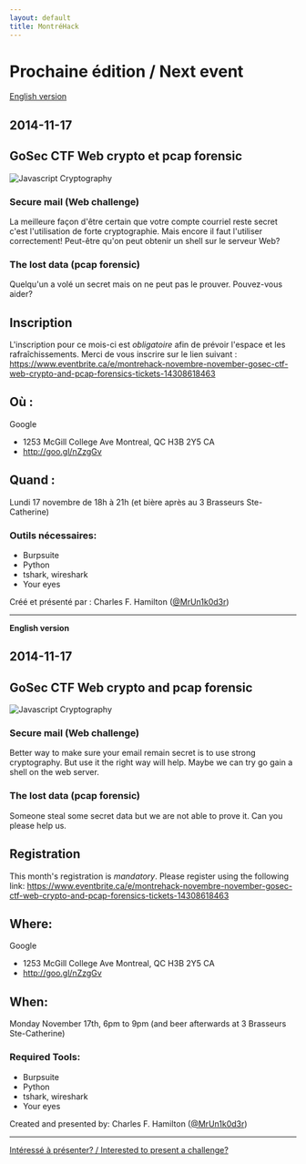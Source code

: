 ```yaml
---
layout: default
title: MontréHack
---
```


# Prochaine édition / Next event

[English version](#english)

## 2014-11-17
## GoSec CTF Web crypto et pcap forensic

![Javascript Cryptography](http://i.imgur.com/gTwMDPv.jpg)

### Secure mail (Web challenge)

La meilleure façon d'être certain que votre compte courriel reste secret c'est
l'utilisation de forte cryptographie. Mais encore il faut l'utiliser
correctement! Peut-être qu'on peut obtenir un shell sur le serveur Web?

### The lost data (pcap forensic)

Quelqu'un a volé un secret mais on ne peut pas le prouver. Pouvez-vous aider?

## Inscription

L'inscription pour ce mois-ci est *obligatoire* afin de prévoir l'espace et les
rafraîchissements. Merci de vous inscrire sur le lien suivant :
https://www.eventbrite.ca/e/montrehack-novembre-november-gosec-ctf-web-crypto-and-pcap-forensics-tickets-14308618463

## Où :

Google

* 1253 McGill College Ave Montreal, QC H3B 2Y5 CA
* http://goo.gl/nZzgGv

## Quand :

Lundi 17 novembre de 18h à 21h (et bière après au 3 Brasseurs Ste-Catherine)

### Outils nécessaires:

* Burpsuite
* Python
* tshark, wireshark
* Your eyes

Créé et présenté par : Charles F. Hamilton ([@MrUn1k0d3r](https://twitter.com/MrUn1k0d3r))

<hr/>

<a id="english"></a>
**English version**

## 2014-11-17
## GoSec CTF Web crypto and pcap forensic

![Javascript Cryptography](http://i.imgur.com/gTwMDPv.jpg)

### Secure mail (Web challenge)

Better way to make sure your email remain secret is to use strong cryptography.
But use it the right way will help. Maybe we can try go gain a shell on the web
server.

### The lost data (pcap forensic)

Someone steal some secret data but we are not able to prove it. Can you please
help us.

## Registration

This month's registration is *mandatory*. Please register using the following link:
https://www.eventbrite.ca/e/montrehack-novembre-november-gosec-ctf-web-crypto-and-pcap-forensics-tickets-14308618463

## Where:

Google

* 1253 McGill College Ave Montreal, QC H3B 2Y5 CA
* http://goo.gl/nZzgGv

## When:

Monday November 17th, 6pm to 9pm (and beer afterwards at 3 Brasseurs Ste-Catherine)

### Required Tools:

* Burpsuite
* Python
* tshark, wireshark
* Your eyes

Created and presented by: Charles F. Hamilton ([@MrUn1k0d3r](https://twitter.com/MrUn1k0d3r))

<hr/>

[Intéressé à présenter? / Interested to present a challenge?](https://github.com/montrehack/montrehack.github.com/wiki/Present-at-Montrehack)
